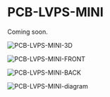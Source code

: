 # PCB-LVPS-MINI

Coming soon.

![PCB-LVPS-MINI-3D](https://github.com/user-attachments/assets/64317fe7-b0b9-4c00-8bf2-3e1c6d39dd84)

![PCB-LVPS-MINI-FRONT](https://github.com/user-attachments/assets/3b4e1b82-b31c-4684-8852-5d6c886f267e)

![PCB-LVPS-MINI-BACK](https://github.com/user-attachments/assets/b3e642a9-e101-4051-a615-dc721600016c)

![PCB-LVPS-MINI-diagram](https://github.com/user-attachments/assets/ca4b996c-0455-46aa-b884-0646e4385fdf)
